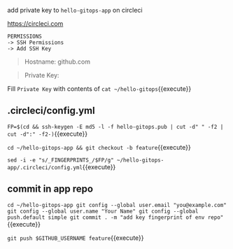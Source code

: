 add private key to `hello-gitops-app` on circleci

https://circleci.com

```
PERMISSIONS
-> SSH Permissions
-> Add SSH Key
```

> Hostname: github.com

> Private Key:

Fill `Private Key` with contents of `cat ~/hello-gitops`{{execute}}

## .circleci/config.yml

`FP=$(cd && ssh-keygen -E md5 -l -f hello-gitops.pub | cut -d" " -f2 | cut -d":" -f2-)`{{execute}}

`cd ~/hello-gitops-app && git checkout -b feature`{{execute}}

`sed -i -e "s/_FINGERPRINTS_/$FP/g" ~/hello-gitops-app/.circleci/config.yml`{{execute}}

## commit in app repo

`cd ~/hello-gitops-app
git config --global user.email "you@example.com"
git config --global user.name "Your Name"
git config --global push.default simple
git commit . -m "add key fingerprint of env repo"`{{execute}}

`git push $GITHUB_USERNAME feature`{{execute}}